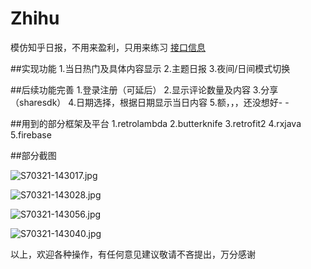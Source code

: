 # Zhihu
模仿知乎日报，不用来盈利，只用来练习
[接口信息](https://github.com/izzyleung/ZhihuDailyPurify/wiki/知乎日报-API-分析)

##实现功能
1.当日热门及具体内容显示
2.主题日报
3.夜间/日间模式切换

##后续功能完善
1.登录注册（可延后）
2.显示评论数量及内容
3.分享（sharesdk）
4.日期选择，根据日期显示当日内容
5.额，，，还没想好- -


##用到的部分框架及平台
1.retrolambda
2.butterknife
3.retrofit2
4.rxjava
5.firebase

##部分截图

![S70321-143017.jpg](http://upload-images.jianshu.io/upload_images/1987727-8806224078fea45f.jpg?imageMogr2/auto-orient/strip%7CimageView2/2/w/1240)


![S70321-143028.jpg](http://upload-images.jianshu.io/upload_images/1987727-101050babc097fd1.jpg?imageMogr2/auto-orient/strip%7CimageView2/2/w/1240)


![S70321-143056.jpg](http://upload-images.jianshu.io/upload_images/1987727-162e0a3cb5a2b4fa.jpg?imageMogr2/auto-orient/strip%7CimageView2/2/w/1240)


![S70321-143040.jpg](http://upload-images.jianshu.io/upload_images/1987727-f73f976b0840e033.jpg?imageMogr2/auto-orient/strip%7CimageView2/2/w/1240)

以上，欢迎各种操作，有任何意见建议敬请不吝提出，万分感谢
